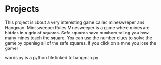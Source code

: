 # Projects
This project is about a very interesting game called minesweeper and Hangman.
Minesweeper Rules
Minesweeper is a game where mines are hidden in a grid of squares. Safe squares have numbers telling you how many mines touch the square. You can use the number clues to solve the game by opening all of the safe squares. If you click on a mine you lose the game!

words.py is a python file linked to hangman.py
